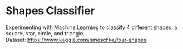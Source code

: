 # Shapes Classifier
Experimenting with Machine Learning to classify 4 different shapes: a square, star, circle, and triangle.  
Dataset: https://www.kaggle.com/smeschke/four-shapes